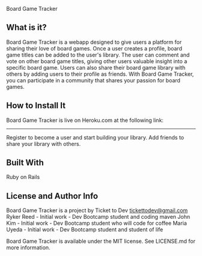 Board Game Tracker

What is it?
-----------
Board Game Tracker is a webapp designed to give users a
platform for sharing their love of board games. Once a user creates a profile,
board game titles can be added to the user's library. The user can comment and
vote on other board game titles, giving other users valuable insight into a
specific board game. Users can also share their board game library with others
by adding users to their profile as friends. With Board Game Tracker, you
can participate in a community that shares your passion for board games.


How to Install It
-----------------
Board Game Tracker is live on Heroku.com at the following link:
**********
Register to become a user and start building your library. Add
friends to share your library with others.


Built With
-----------
Ruby on Rails


License and Author Info
------------------------
Board Game Tracker is a project by Ticket to Dev
tickettodev@gmail.com
Ryker Reed - Initial work - Dev Bootcamp student and coding maven
John Kim - Initial work - Dev Bootcamp student who will code for coffee
Maria Uyeda - Initial work - Dev Bootcamp student and student of life

Board Game Tracker is available under the MIT license. See
LICENSE.md for more information.
